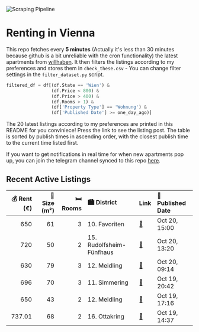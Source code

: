 ![Scraping Pipeline](https://github.com/AthomsG/renting-in-vienna/actions/workflows/run_pipeline.yml/badge.svg)


# Renting in Vienna

This repo fetches every **5 minutes** (Actually it's less than 30 minutes because github is a bit unreliable with the cron functionality) the latest apartments from [willhaben](https://www.willhaben.at/).
It then filters the listings according to my preferences and stores them in `check_these.csv` - You can change filter settings in the `filter_dataset.py` script.

```python
filtered_df = df[(df.State == 'Wien') & 
                 (df.Price < 800) &
                 (df.Price > 400) &
                 (df.Rooms > 1) &
                 (df['Property Type'] == 'Wohnung') &
                 (df['Published Date'] >= one_day_ago)]
```

The 20 latest listings according to my preferences are printed in this README for you conviniece! Press the link to see the listing post.
The table is sorted by publish times in ascending order, with the closest publish time to the current time listed first.

If you want to get notifications in real time for when new apartments pop up, you can join the telegram channel synced to this repo [here](https://t.me/+1HPAYOf5BSsyNTlk).

## Recent Active Listings

|   💰 Rent (€) |   📏 Size (m²) |   🛏️ Rooms | 🏙️ District              | Link                                                                                                                                                                                                                                  | 📅 Published Date   |
|-------------:|--------------:|-----------:|:-------------------------|:--------------------------------------------------------------------------------------------------------------------------------------------------------------------------------------------------------------------------------------|:-------------------|
|       650    |            61 |          3 | 10. Favoriten            | [🔗](https://www.willhaben.at/iad/immobilien/d/mietwohnungen/wien/wien-1100-favoriten/gemeindewohnung-781037298/)                                                                                                                      | Oct 20, 15:00      |
|       720    |            50 |          2 | 15. Rudolfsheim-Fünfhaus | [🔗](https://www.willhaben.at/iad/immobilien/d/mietwohnungen/wien/wien-1150-rudolfsheim-f%C3%BCnfhaus/provisionsfrei:-gro%C3%9Fz%C3%BCgige-mietwohnung-in-guter-lage-nahe-mariahilfer-stra%C3%9Fe/sechshauser-stra%C3%9Fe-2092861450/) | Oct 20, 13:20      |
|       630    |            79 |          3 | 12. Meidling             | [🔗](https://www.willhaben.at/iad/immobilien/d/mietwohnungen/wien/wien-1120-meidling/diirektvergabe-nur-noch-im-oktober-2025-vormerkscheindatum-vor-31.8.2024---3-zimmer-gemeindewohnung-direktvergabe-1016241640/)                    | Oct 20, 09:14      |
|       696    |            70 |          3 | 11. Simmering            | [🔗](https://www.willhaben.at/iad/immobilien/d/mietwohnungen/wien/wien-1110-simmering/3-zimmer-gemeindewohnung-nur-mit-vms-bis-31.3.2025%21%21-1930884145/)                                                                            | Oct 19, 20:42      |
|       650    |            43 |          2 | 12. Meidling             | [🔗](https://www.willhaben.at/iad/immobilien/d/mietwohnungen/wien/wien-1120-meidling/wohnung-43m%C2%B2-zu-vermieten-keine-makler-erw%C3%BCnscht-1086173593/)                                                                           | Oct 19, 17:16      |
|       737.01 |            68 |          2 | 16. Ottakring            | [🔗](https://www.willhaben.at/iad/immobilien/d/mietwohnungen/wien/wien-1160-ottakring/%28reserviert%29-wohnung-vermieten-2082541844/)                                                                                                  | Oct 19, 14:37      |
